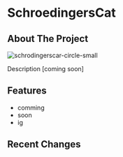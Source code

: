# SchroedingersCat

<!-- ABOUT THE PROJECT -->
## About The Project

![schrodingerscar-circle-small](https://user-images.githubusercontent.com/88390464/192118842-d819d2b2-7766-412a-881f-de3730ecf4ec.png)

Description [coming soon]

<!-- FEATURES-->
## Features

  - comming 
  - soon
  - ig
  
## Recent Changes


